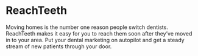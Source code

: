 # ReachTeeth
Moving homes is the number one reason people switch dentists. ReachTeeth makes it easy for you to reach them soon after they’ve moved in to your area. Put your dental marketing on autopilot and get a steady stream of new patients through your door.
